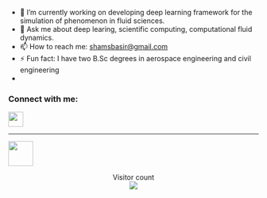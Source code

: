 
- 🔭 I’m currently working on developing deep learning framework for the simulation of phenomenon in fluid sciences. 
- 💬 Ask me about deep learing, scientific computing, computational fluid dynamics.
- 📫 How to reach me: shamsbasir@gmail.com
- ⚡ Fun fact: I have two B.Sc degrees in aerospace engineering and civil engineering
- 

<p align="center">
<h3 align="left">Connect with me:</h3>
<p align="left">
<a href="https://www.linkedin.com/in/shamsulhaqbasir/" target="blank"><img align="center](https://www.linkedin.com/in/shamsulhaqbasir/" src="https://raw.githubusercontent.com/rahuldkjain/github-profile-readme-generator/master/src/images/icons/Social/linked-in-alt.svg" height="30" width="30" /></a> 
  
---
<img src="https://media.giphy.com/media/VgCDAzcKvsR6OM0uWg/giphy.gif" width="50"> 
</p>
 <p align="center"> 
  Visitor count<br>
   <img src="https://profile-counter.glitch.me/shamsbasir/count.svg" />
</p>
